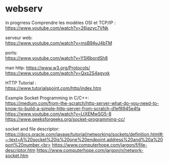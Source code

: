 # webserv
in progrress
Comprendre les modèles OSI et TCP/IP :<br>
  https://www.youtube.com/watch?v=26jazyc7VNk<br>
  
serveur web:<br>
  https://www.youtube.com/watch?v=msB9AvJ4bTM<br>
  
 ports:<br>
  https://www.youtube.com/watch?v=YSl6bordSh8<br>
  
  man http:
    https://www.w3.org/Protocols/<br>
    https://www.youtube.com/watch?v=Qxs2S4agyxk <br>

HTTP Tutorial :<br>
    https://www.tutorialspoint.com/http/index.htm
    
Example Socket Programming in C/C++:<br>
https://medium.com/from-the-scratch/http-server-what-do-you-need-to-know-to-build-a-simple-http-server-from-scratch-d1ef8945e4fa
https://www.youtube.com/watch?v=LtXEMwSG5-8
https://www.geeksforgeeks.org/socket-programming-cc/<br>

socket and file descriptor:<br>
https://docs.oracle.com/javase/tutorial/networking/sockets/definition.html#:~:text=A%20socket%20is%20one%20endpoint,address%20and%20a%20port%20number.<br>
https://www.computerhope.com/jargon/f/file-descriptor.htm
https://www.computerhope.com/jargon/n/network-socket.htm

